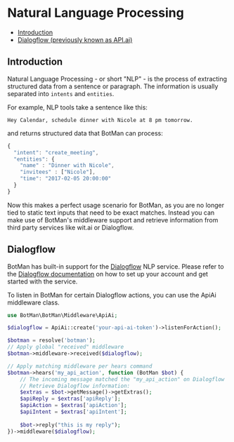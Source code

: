 # Natural Language Processing

- [Introduction](#introduction)
- [Dialogflow (previously known as API.ai)](#dialogflow)

<a id="introduction"></a>
## Introduction

Natural Language Processing - or short "NLP" - is the process of extracting structured data from a sentence or paragraph.
The information is usually separated into `intents` and `entities`.

For example, NLP tools take a sentence like this:

```
Hey Calendar, schedule dinner with Nicole at 8 pm tomorrow.
```

and returns structured data that BotMan can process:

```javascript
{
  "intent": "create_meeting",
  "entities": {
    "name" : "Dinner with Nicole",
    "invitees" : ["Nicole"],
    "time": "2017-02-05 20:00:00"
  }
}
```

Now this makes a perfect usage scenario for BotMan, as you are no longer tied to static text inputs that need to be exact matches.
Instead you can make use of BotMan's middleware support and retrieve information from third party services like wit.ai or Dialogflow.

<a id="dialogflow"></a>
## Dialogflow

BotMan has built-in support for the [Dialogflow](https://dialogflow.com/) NLP service.
Please refer to the [Dialogflow documentation](https://dialogflow.com/docs/getting-started/basics) on how to set up your account and get started with the service.

To listen in BotMan for certain Dialogflow actions, you can use the ApiAi middleware class.

```php
use BotMan\BotMan\Middleware\ApiAi;

$dialogflow = ApiAi::create('your-api-ai-token')->listenForAction();

$botman = resolve('botman');
// Apply global "received" middleware
$botman->middleware->received($dialogflow);

// Apply matching middleware per hears command
$botman->hears('my_api_action', function (BotMan $bot) {
    // The incoming message matched the "my_api_action" on Dialogflow
    // Retrieve Dialogflow information:
    $extras = $bot->getMessage()->getExtras();
    $apiReply = $extras['apiReply'];
    $apiAction = $extras['apiAction'];
    $apiIntent = $extras['apiIntent'];
    
    $bot->reply("this is my reply");
})->middleware($dialogflow);
```
